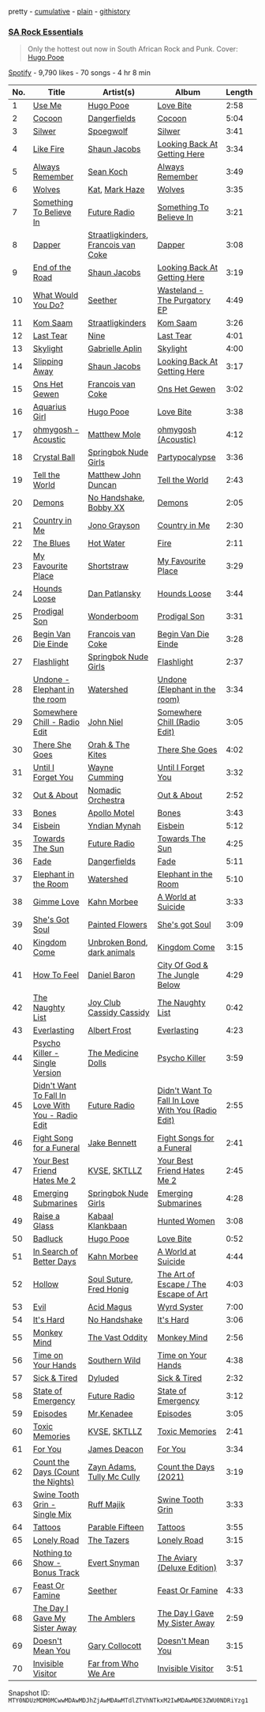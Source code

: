 pretty - [cumulative](/playlists/cumulative/37i9dQZF1DX9mHcd54VItZ.md) - [plain](/playlists/plain/37i9dQZF1DX9mHcd54VItZ) - [githistory](https://github.githistory.xyz/mackorone/spotify-playlist-archive/blob/main/playlists/plain/37i9dQZF1DX9mHcd54VItZ)

### [SA Rock Essentials](https://open.spotify.com/playlist/37i9dQZF1DX9mHcd54VItZ)

> Only the hottest out now in South African Rock and Punk\. Cover: <a href="https://open.spotify.com/artist/786vB3MPgJ2kUzhNrbeaMZ?si=2jUJ3TqJTsaljEbzghQbzw">Hugo Pooe</a>

[Spotify](https://open.spotify.com/user/spotify) - 9,790 likes - 70 songs - 4 hr 8 min

| No. | Title | Artist(s) | Album | Length |
|---|---|---|---|---|
| 1 | [Use Me](https://open.spotify.com/track/3SAvq5q3kuXSQ2qKxuBGMI) | [Hugo Pooe](https://open.spotify.com/artist/786vB3MPgJ2kUzhNrbeaMZ) | [Love Bite](https://open.spotify.com/album/6oriENkGeG0n3RT2EJVFZo) | 2:58 |
| 2 | [Cocoon](https://open.spotify.com/track/5DyMpoB5hqmjkwPBnTPxFw) | [Dangerfields](https://open.spotify.com/artist/2jvp5tnnyCvPIgOczuIaZU) | [Cocoon](https://open.spotify.com/album/2PB4vdIz8aRwh3hhucvLCE) | 5:04 |
| 3 | [Silwer](https://open.spotify.com/track/4UFuCgW8yugNXB5SMn3MQs) | [Spoegwolf](https://open.spotify.com/artist/6o4TnAxiqaQfZMLl55NFdn) | [Silwer](https://open.spotify.com/album/6P5AWCkCPJyb3UPbeaoB2F) | 3:41 |
| 4 | [Like Fire](https://open.spotify.com/track/03g3AEXXS0sVDkTWQv51eX) | [Shaun Jacobs](https://open.spotify.com/artist/662ARLbv66AD2qerddBiDP) | [Looking Back At Getting Here](https://open.spotify.com/album/1Kp1XEcGFJKygN7MVhsGIE) | 3:34 |
| 5 | [Always Remember](https://open.spotify.com/track/4MFcHNGVFZn3IKGvC5hLxx) | [Sean Koch](https://open.spotify.com/artist/4sOLJi96MhdlMv5Iz9YZT9) | [Always Remember](https://open.spotify.com/album/3zb6zrs37yKTXMHdwPFkx9) | 3:49 |
| 6 | [Wolves](https://open.spotify.com/track/0eK0J5fikmB5TiCY932gtQ) | [Kat](https://open.spotify.com/artist/4rB9lKJyTJ6LI6mccmA5EW), [Mark Haze](https://open.spotify.com/artist/6f10Qwvg9bkTGVMRKLF1tO) | [Wolves](https://open.spotify.com/album/1f98ilxMIzaqHosQXwiZY3) | 3:35 |
| 7 | [Something To Believe In](https://open.spotify.com/track/2RvRa53Ni5Nd5H1IJpjjNl) | [Future Radio](https://open.spotify.com/artist/072SqMAxf3dxwWoa2aTTH7) | [Something To Believe In](https://open.spotify.com/album/6JFNJNx2lZRM61wq2Ov4Cp) | 3:21 |
| 8 | [Dapper](https://open.spotify.com/track/22mVe2AVZRBmAnveENz9qn) | [Straatligkinders](https://open.spotify.com/artist/5UiwFnPps6GB50J7e8Q5GS), [Francois van Coke](https://open.spotify.com/artist/7pJtnZQLPJmqzVfdIz7eFF) | [Dapper](https://open.spotify.com/album/2rpJjqpMJQOx69ksFk7vbB) | 3:08 |
| 9 | [End of the Road](https://open.spotify.com/track/7LaWuvkaGrnb0if4RJnlWM) | [Shaun Jacobs](https://open.spotify.com/artist/662ARLbv66AD2qerddBiDP) | [Looking Back At Getting Here](https://open.spotify.com/album/1Kp1XEcGFJKygN7MVhsGIE) | 3:19 |
| 10 | [What Would You Do?](https://open.spotify.com/track/0NWvwMNhJW0vIMrWHmrp6Q) | [Seether](https://open.spotify.com/artist/6B5c4sch27tWHAGdarpPaW) | [Wasteland \- The Purgatory EP](https://open.spotify.com/album/5iFkEubAbRjQN50VLXmhYF) | 4:49 |
| 11 | [Kom Saam](https://open.spotify.com/track/1AhNnE44HmpMjJ6sdCLlcu) | [Straatligkinders](https://open.spotify.com/artist/5UiwFnPps6GB50J7e8Q5GS) | [Kom Saam](https://open.spotify.com/album/42HX577ta5Fj6hY3dokI82) | 3:26 |
| 12 | [Last Tear](https://open.spotify.com/track/7KXty1ex5eJ9sMgJRdTDXf) | [Nine](https://open.spotify.com/artist/3AjJvYXOMFBBSqgEV7u5me) | [Last Tear](https://open.spotify.com/album/1GxkqKs4ZdP2mW42p1FpMS) | 4:01 |
| 13 | [Skylight](https://open.spotify.com/track/4ur8uhTyzF4Ok9WyxQLr68) | [Gabrielle Aplin](https://open.spotify.com/artist/3w6zswp5THsSKYLICUbDTZ) | [Skylight](https://open.spotify.com/album/0DD0jU03Tn8NxFInW0AtGY) | 4:00 |
| 14 | [Slipping Away](https://open.spotify.com/track/2KgfOqr3H3Hh6cwaAQeWcy) | [Shaun Jacobs](https://open.spotify.com/artist/662ARLbv66AD2qerddBiDP) | [Looking Back At Getting Here](https://open.spotify.com/album/1Kp1XEcGFJKygN7MVhsGIE) | 3:17 |
| 15 | [Ons Het Gewen](https://open.spotify.com/track/11CVceR6cMGoXEA9IM18sO) | [Francois van Coke](https://open.spotify.com/artist/7pJtnZQLPJmqzVfdIz7eFF) | [Ons Het Gewen](https://open.spotify.com/album/2hJ1WMh8F9qtnLHpgr9J3O) | 3:02 |
| 16 | [Aquarius Girl](https://open.spotify.com/track/7qPMIsXE4pVqzAVIN436va) | [Hugo Pooe](https://open.spotify.com/artist/786vB3MPgJ2kUzhNrbeaMZ) | [Love Bite](https://open.spotify.com/album/6oriENkGeG0n3RT2EJVFZo) | 3:38 |
| 17 | [ohmygosh \- Acoustic](https://open.spotify.com/track/3ANoysTDtk5sUv54J5esM5) | [Matthew Mole](https://open.spotify.com/artist/1LfnIuggAY5qQdS4sP1K86) | [ohmygosh \(Acoustic\)](https://open.spotify.com/album/2hEBqU7NAneCBKhh7SUoJ9) | 4:12 |
| 18 | [Crystal Ball](https://open.spotify.com/track/2Comn4T4boybdm44GkTLIL) | [Springbok Nude Girls](https://open.spotify.com/artist/3hz6VscKnCkBeeeiy66Qzh) | [Partypocalypse](https://open.spotify.com/album/4acglMyY50Un4LAW2Gla1H) | 3:36 |
| 19 | [Tell the World](https://open.spotify.com/track/417MnGJAJS2Cg9WM9PUJlH) | [Matthew John Duncan](https://open.spotify.com/artist/4dqbuy4ucRfaFUVfzDk9LA) | [Tell the World](https://open.spotify.com/album/6bfRzJDoHtvx1JNeo6nAUq) | 2:43 |
| 20 | [Demons](https://open.spotify.com/track/1ks9wTTBtoKDviVn0UzU0e) | [No Handshake](https://open.spotify.com/artist/4RPJk5WdHHuekc4UbGRErk), [Bobby XX](https://open.spotify.com/artist/7M22xUpObTRyRjHa5b3frp) | [Demons](https://open.spotify.com/album/6E37QS4o6fWjdAQ6mHhaK8) | 2:05 |
| 21 | [Country in Me](https://open.spotify.com/track/5s0aFRBOpQzWBivW8EHiZK) | [Jono Grayson](https://open.spotify.com/artist/2A91hKSHbGC0awW297Plqi) | [Country in Me](https://open.spotify.com/album/14TyyqNVDqZ7i1X60CNE0J) | 2:30 |
| 22 | [The Blues](https://open.spotify.com/track/3yJxrf4EFpXzxPmXMMTmnf) | [Hot Water](https://open.spotify.com/artist/5qstfxx5gD2kxiK1BtZri7) | [Fire](https://open.spotify.com/album/5Do7e2q8fSBTYV29HmBieO) | 2:11 |
| 23 | [My Favourite Place](https://open.spotify.com/track/32N9WJD9Zatt2ejxTkvZuT) | [Shortstraw](https://open.spotify.com/artist/1jldLaOPqF1tSIqeHruozt) | [My Favourite Place](https://open.spotify.com/album/5B7kv69LuD5m0OKtZUSJ11) | 3:29 |
| 24 | [Hounds Loose](https://open.spotify.com/track/4dtIYwgOPuFZrjOKygyLl9) | [Dan Patlansky](https://open.spotify.com/artist/3awgCNpBPrMUtU6dxRLVF5) | [Hounds Loose](https://open.spotify.com/album/3QmIoMDXgmOIMj9oCPnjlO) | 3:44 |
| 25 | [Prodigal Son](https://open.spotify.com/track/3CJRVQvgxk4vA5ezsADTRf) | [Wonderboom](https://open.spotify.com/artist/45Ahb3Z1t6yHM2F2gFrAtx) | [Prodigal Son](https://open.spotify.com/album/7rNLF1btPIbjQ0OKHArllT) | 3:31 |
| 26 | [Begin Van Die Einde](https://open.spotify.com/track/7kfWuIVQ0vqTxBA5hAIbzG) | [Francois van Coke](https://open.spotify.com/artist/7pJtnZQLPJmqzVfdIz7eFF) | [Begin Van Die Einde](https://open.spotify.com/album/2BYTNrN2Ct1XkjTtriuqSa) | 3:28 |
| 27 | [Flashlight](https://open.spotify.com/track/4Wyp39FezkRqfmm1m862ve) | [Springbok Nude Girls](https://open.spotify.com/artist/3hz6VscKnCkBeeeiy66Qzh) | [Flashlight](https://open.spotify.com/album/6GfNLxzDAHsoYuVBylzslj) | 2:37 |
| 28 | [Undone \- Elephant in the room](https://open.spotify.com/track/0tzBYDsCRT9rZDirLc5gWY) | [Watershed](https://open.spotify.com/artist/6ccmA5oOV7nHvBQj2ft9NW) | [Undone \(Elephant in the room\)](https://open.spotify.com/album/4CifqZXckC4tX4J8rP0DN7) | 3:34 |
| 29 | [Somewhere Chill \- Radio Edit](https://open.spotify.com/track/0bW4UyOIu9XqLxboQwzdKO) | [John Niel](https://open.spotify.com/artist/4Ad2R0V0nC2N2AmXCmq9NA) | [Somewhere Chill \(Radio Edit\)](https://open.spotify.com/album/2aGoeqEDHNVVSOk2NGwJto) | 3:05 |
| 30 | [There She Goes](https://open.spotify.com/track/383TJILTEIAmfndU48yqaI) | [Orah & The Kites](https://open.spotify.com/artist/3B6qB7amU7lKiNcTNTNacP) | [There She Goes](https://open.spotify.com/album/0kH45YipMAXdwmvqAmo71u) | 4:02 |
| 31 | [Until I Forget You](https://open.spotify.com/track/505KIwDfwJFpwVpza70TmC) | [Wayne Cumming](https://open.spotify.com/artist/7yOrr8uio6byKlQC6NLufS) | [Until I Forget You](https://open.spotify.com/album/5FLo5HPAAhRiKtNnpxuvqg) | 3:32 |
| 32 | [Out & About](https://open.spotify.com/track/4IJjTMbpLBnewkNrtcRLPj) | [Nomadic Orchestra](https://open.spotify.com/artist/27EGFQK4v27KEpLcdJhORE) | [Out & About](https://open.spotify.com/album/4HHFN1jXBNoSxpHUUupEbJ) | 2:52 |
| 33 | [Bones](https://open.spotify.com/track/0QFgIdxhhn6QzPT5Ndnm7E) | [Apollo Motel](https://open.spotify.com/artist/7ztNWtpfiEIPWu13f62d8t) | [Bones](https://open.spotify.com/album/2H1yVakFRyooDlWkX2o3on) | 3:43 |
| 34 | [Eisbein](https://open.spotify.com/track/4dv4j1YkymrFPZEiEjyofL) | [Yndian Mynah](https://open.spotify.com/artist/5vPZcy1yojk3MN9D2g1c0C) | [Eisbein](https://open.spotify.com/album/1qbb2G6mIZsigTkoS9jR0U) | 5:12 |
| 35 | [Towards The Sun](https://open.spotify.com/track/57Fo0TBbJvUndg5OXfhiNh) | [Future Radio](https://open.spotify.com/artist/072SqMAxf3dxwWoa2aTTH7) | [Towards The Sun](https://open.spotify.com/album/30XPENrsPptG3L6mBHFM9t) | 4:25 |
| 36 | [Fade](https://open.spotify.com/track/5d0j1i2GP8XwXbLqBUgkcz) | [Dangerfields](https://open.spotify.com/artist/2jvp5tnnyCvPIgOczuIaZU) | [Fade](https://open.spotify.com/album/0ahHE8vBjPVQ1zr2tji7L0) | 5:11 |
| 37 | [Elephant in the Room](https://open.spotify.com/track/0fIpv8JGDaKwtlFfAAcUnS) | [Watershed](https://open.spotify.com/artist/6ccmA5oOV7nHvBQj2ft9NW) | [Elephant in the Room](https://open.spotify.com/album/0fRN2TVobFPEhOBfpU12tg) | 5:10 |
| 38 | [Gimme Love](https://open.spotify.com/track/4LSR4g2XMq2jbZtYUxhbUo) | [Kahn Morbee](https://open.spotify.com/artist/2iWHEO8h8v3D9lITyyB6GF) | [A World at Suicide](https://open.spotify.com/album/1qxiiW0tmFS9RtARMdxXXe) | 3:33 |
| 39 | [She's Got Soul](https://open.spotify.com/track/4NAUucEzZCxoZqSlX5mrXg) | [Painted Flowers](https://open.spotify.com/artist/0bhFPHum4CYqnxyIGHb7sX) | [She's got Soul](https://open.spotify.com/album/6ensgFJIR7fQOtYDnKzUAq) | 3:09 |
| 40 | [Kingdom Come](https://open.spotify.com/track/7ufTokV0aHYnSaZ83hfUu0) | [Unbroken Bond](https://open.spotify.com/artist/0vUzzSiZilRpnwSIHutohR), [dark animals](https://open.spotify.com/artist/5s3SvRUomfU0HIezDlDBrq) | [Kingdom Come](https://open.spotify.com/album/0pyfoV80CgnfVIB2sHbwKg) | 3:15 |
| 41 | [How To Feel](https://open.spotify.com/track/1tj3R3NipqoiaWj4gVLoHT) | [Daniel Baron](https://open.spotify.com/artist/6j57OAd060Casvsu7TYDIl) | [City Of God & The Jungle Below](https://open.spotify.com/album/5yb4js7PRWrxekpSYLgW2x) | 4:29 |
| 42 | [The Naughty List](https://open.spotify.com/track/3EKFkwbeXhcyZkdBOQOokp) | [Joy Club Cassidy Cassidy](https://open.spotify.com/artist/6kzLUn6qCD2dGTjMkmunBn) | [The Naughty List](https://open.spotify.com/album/0lyaXU7puSvjbyYMAgaUjy) | 0:42 |
| 43 | [Everlasting](https://open.spotify.com/track/7h7BQnUpWSdhSmrlaXBZuW) | [Albert Frost](https://open.spotify.com/artist/4x88egAimbGBaaIn3YScwS) | [Everlasting](https://open.spotify.com/album/1EgJlERi45NG1kkLNTjnDj) | 4:23 |
| 44 | [Psycho Killer \- Single Version](https://open.spotify.com/track/52pS1roeMc4TUNkBDiSUYW) | [The Medicine Dolls](https://open.spotify.com/artist/2kmitkJxxZXckoOmXtAese) | [Psycho Killer](https://open.spotify.com/album/7cTCOfxcE0S8iHCGCCrdXG) | 3:59 |
| 45 | [Didn't Want To Fall In Love With You \- Radio Edit](https://open.spotify.com/track/1SLwPTrcTMwEDX2b7pQp8s) | [Future Radio](https://open.spotify.com/artist/072SqMAxf3dxwWoa2aTTH7) | [Didn't Want To Fall In Love With You \(Radio Edit\)](https://open.spotify.com/album/6mxPuV54mjYg3kOYDNOkgh) | 2:55 |
| 46 | [Fight Song for a Funeral](https://open.spotify.com/track/1RDxGpz9HVRfhc966hUCa2) | [Jake Bennett](https://open.spotify.com/artist/3chSPsmCBrOXJXD4o86p5Y) | [Fight Songs for a Funeral](https://open.spotify.com/album/7z250E9LHwElD5B7DmbZNN) | 2:41 |
| 47 | [Your Best Friend Hates Me 2](https://open.spotify.com/track/7tAo2VzcrgL4a0KAZsU2HV) | [KVSE](https://open.spotify.com/artist/4IsB535rRnsghgHd9K4Iuz), [SKTLLZ](https://open.spotify.com/artist/66olM2buHnkGEYhr9MjIf5) | [Your Best Friend Hates Me 2](https://open.spotify.com/album/3cxN0iVrpeWaBHUJnVcaCu) | 2:45 |
| 48 | [Emerging Submarines](https://open.spotify.com/track/0EYUcHeJoy86VDc7xKJifF) | [Springbok Nude Girls](https://open.spotify.com/artist/3hz6VscKnCkBeeeiy66Qzh) | [Emerging Submarines](https://open.spotify.com/album/2t0uNfOp9TPHcuapmhFH09) | 4:28 |
| 49 | [Raise a Glass](https://open.spotify.com/track/27RgZXuRhyJpxhomzhFi70) | [Kabaal Klankbaan](https://open.spotify.com/artist/4HrNCPJFdxokdkYcRHk4mb) | [Hunted Women](https://open.spotify.com/album/1NLDUu7ubHfSYJhJG8nEUp) | 3:08 |
| 50 | [Badluck](https://open.spotify.com/track/7kR0o7XKyLiKxqqu98bupO) | [Hugo Pooe](https://open.spotify.com/artist/786vB3MPgJ2kUzhNrbeaMZ) | [Love Bite](https://open.spotify.com/album/6oriENkGeG0n3RT2EJVFZo) | 0:52 |
| 51 | [In Search of Better Days](https://open.spotify.com/track/3jywquF2vpOwQoKfQ5Nv2Y) | [Kahn Morbee](https://open.spotify.com/artist/2iWHEO8h8v3D9lITyyB6GF) | [A World at Suicide](https://open.spotify.com/album/1qxiiW0tmFS9RtARMdxXXe) | 4:44 |
| 52 | [Hollow](https://open.spotify.com/track/629X30psE0HDVwMflpkOKm) | [Soul Suture](https://open.spotify.com/artist/1GKLeylQc3yEtf4ulo0fmA), [Fred Honig](https://open.spotify.com/artist/3BJIJ0jOquRFcoRJn5yPAf) | [The Art of Escape / The Escape of Art](https://open.spotify.com/album/3IdU7v0EYjbZgfztsrZCKl) | 4:03 |
| 53 | [Evil](https://open.spotify.com/track/7aDCtvjXgzlY5w7pH6Ejve) | [Acid Magus](https://open.spotify.com/artist/1w3X8HvqSYpUFKfaQH1kF2) | [Wyrd Syster](https://open.spotify.com/album/5JZ46J1987AHbfqQDEwb2x) | 7:00 |
| 54 | [It's Hard](https://open.spotify.com/track/3EngfC1jCb8CtLQK1eWiWj) | [No Handshake](https://open.spotify.com/artist/4RPJk5WdHHuekc4UbGRErk) | [It's Hard](https://open.spotify.com/album/1v8tCzFlpw6f2VRAj6xgVM) | 3:06 |
| 55 | [Monkey Mind](https://open.spotify.com/track/05PILc8wNotPdvMeukiElo) | [The Vast Oddity](https://open.spotify.com/artist/0s9M3dghDINHO5fCiS3SsO) | [Monkey Mind](https://open.spotify.com/album/5sk24XesYQp0EHH4HzBa0J) | 2:56 |
| 56 | [Time on Your Hands](https://open.spotify.com/track/3ureghWhTV5UkMP2Bk1qFP) | [Southern Wild](https://open.spotify.com/artist/0W3lLIp2r8prEH0oejxBTi) | [Time on Your Hands](https://open.spotify.com/album/77SGuvGaRB65ppI3VgMsgD) | 4:38 |
| 57 | [Sick & Tired](https://open.spotify.com/track/31VzttOuHMtdhoZLwPyPLF) | [Dyluded](https://open.spotify.com/artist/1cyrURNf08hhvsfg6nltEW) | [Sick & Tired](https://open.spotify.com/album/74orOdhwPWJdySoAUoQXYE) | 2:32 |
| 58 | [State of Emergency](https://open.spotify.com/track/14DeZipuC3gNdBBrKXnoSN) | [Future Radio](https://open.spotify.com/artist/072SqMAxf3dxwWoa2aTTH7) | [State of Emergency](https://open.spotify.com/album/307UnF5MmOp0ilqPRPqGIj) | 3:12 |
| 59 | [Episodes](https://open.spotify.com/track/4TQhP05KvdqaCBy6zT5oSk) | [Mr.Kenadee](https://open.spotify.com/artist/4gBJXJB30TF58zEcr2YfCP) | [Episodes](https://open.spotify.com/album/0yeJ3bXS6BebhK7tgsj7At) | 3:05 |
| 60 | [Toxic Memories](https://open.spotify.com/track/70Vz80OyLKa5UrChrI3ewd) | [KVSE](https://open.spotify.com/artist/4IsB535rRnsghgHd9K4Iuz), [SKTLLZ](https://open.spotify.com/artist/66olM2buHnkGEYhr9MjIf5) | [Toxic Memories](https://open.spotify.com/album/21uYLW8NnoSJVdYTamQGx6) | 2:41 |
| 61 | [For You](https://open.spotify.com/track/4MVv8yUbBY2ISaZnCXSp1c) | [James Deacon](https://open.spotify.com/artist/7GobSJDCoe66J6XytXZfLx) | [For You](https://open.spotify.com/album/3gsHYTOr6ItG0LhHhj6S4J) | 3:34 |
| 62 | [Count the Days \(Count the Nights\)](https://open.spotify.com/track/60knTkjc5HZHkPVQjq3JMO) | [Zayn Adams](https://open.spotify.com/artist/3CJMRrR9xQ11XG7RFUWOfd), [Tully Mc Cully](https://open.spotify.com/artist/3zfnLnN1wMxn2av8BygIQJ) | [Count the Days \(2021\)](https://open.spotify.com/album/1IHFQbyWTiJ3krUJRUCdyq) | 3:19 |
| 63 | [Swine Tooth Grin \- Single Mix](https://open.spotify.com/track/4ACcJ7UeiHv8x38bZGglYc) | [Ruff Majik](https://open.spotify.com/artist/0XFfgHElyw0xANJDuQrHyL) | [Swine Tooth Grin](https://open.spotify.com/album/6TdwPkCuK3VjO11HRwJIqT) | 3:33 |
| 64 | [Tattoos](https://open.spotify.com/track/1RTBUEn7eJaL8mDaCBCVqe) | [Parable Fifteen](https://open.spotify.com/artist/0nIR1lnY2FD8JAaKcmmV1Z) | [Tattoos](https://open.spotify.com/album/1l4qhYVEvbdsep8C8AYaw8) | 3:55 |
| 65 | [Lonely Road](https://open.spotify.com/track/7c5dtWi2N1DBmEwIBWangX) | [The Tazers](https://open.spotify.com/artist/3oBP043HsDnok9FzprqPce) | [Lonely Road](https://open.spotify.com/album/5O7lOQew1oBQHZ4ndqKESK) | 3:15 |
| 66 | [Nothing to Show \- Bonus Track](https://open.spotify.com/track/0a9srDwDH1sSIp9jvSP9rX) | [Evert Snyman](https://open.spotify.com/artist/7eZQ5Rf4ySRcuaYpILlZKk) | [The Aviary \(Deluxe Edition\)](https://open.spotify.com/album/77lEYneVqteKZOJjzi88MZ) | 3:37 |
| 67 | [Feast Or Famine](https://open.spotify.com/track/6fKV6whgdABjr9iJBlhJAa) | [Seether](https://open.spotify.com/artist/6B5c4sch27tWHAGdarpPaW) | [Feast Or Famine](https://open.spotify.com/album/3E3xF6HFKSqhi9dT8hO1wq) | 4:33 |
| 68 | [The Day I Gave My Sister Away](https://open.spotify.com/track/5xtq7iINMAphuyAaimsut7) | [The Amblers](https://open.spotify.com/artist/5xYLSTOR0Zi7Zjb4tAGEuq) | [The Day I Gave My Sister Away](https://open.spotify.com/album/6Eh0WwpG6PnUsVXPoVEc2W) | 2:59 |
| 69 | [Doesn't Mean You](https://open.spotify.com/track/5p71LSQigxqHmzCFh4EhjZ) | [Gary Collocott](https://open.spotify.com/artist/0dO6phXesjIuCd0nr1EKvO) | [Doesn't Mean You](https://open.spotify.com/album/1NfCO8NeE7wSUh67usuAIY) | 3:15 |
| 70 | [Invisible Visitor](https://open.spotify.com/track/4NjEqKPBOXbKI88kdDPA9s) | [Far from Who We Are](https://open.spotify.com/artist/5942rdEHlZewFlsd3ThJvO) | [Invisible Visitor](https://open.spotify.com/album/5rMsebBa22S17tSHVcgUGP) | 3:51 |

Snapshot ID: `MTY0NDUzMDM0MCwwMDAwMDJhZjAwMDAwMTdlZTVhNTkxM2IwMDAwMDE3ZWU0NDRiYzg1`